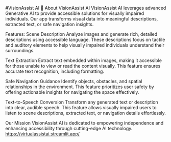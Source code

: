 #VisionAssist AI 🌟
About VisionAssist AI
VisionAssist AI leverages advanced Generative AI to provide accessible solutions for visually impaired individuals. Our app transforms visual data into meaningful descriptions, extracted text, or safe navigation insights.

Features:
Scene Description
Analyze images and generate rich, detailed descriptions using accessible language. These descriptions focus on tactile and auditory elements to help visually impaired individuals understand their surroundings.

Text Extraction
Extract text embedded within images, making it accessible for those unable to view or read the content visually. This feature ensures accurate text recognition, including formatting.

Safe Navigation Guidance
Identify objects, obstacles, and spatial relationships in the environment. This feature prioritizes user safety by offering actionable insights for navigating the space effectively.

Text-to-Speech Conversion
Transform any generated text or description into clear, audible speech. This feature allows visually impaired users to listen to scene descriptions, extracted text, or navigation details effortlessly.

Our Mission
VisionAssist AI is dedicated to empowering independence and enhancing accessibility through cutting-edge AI technology.
https://virtualassistai.streamlit.app/
